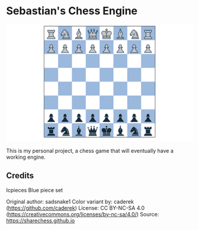 # Sebastian's Chess Engine

![alt text](chess-ui.png "chess-ui")

This is my personal project, a chess game that will eventually have a working engine.

## Credits

Icpieces Blue piece set

Original author: sadsnake1
Color variant by: caderek (https://github.com/caderek)
License: CC BY-NC-SA 4.0 (https://creativecommons.org/licenses/by-nc-sa/4.0/)
Source: https://sharechess.github.io